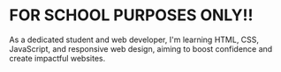 # FOR SCHOOL PURPOSES ONLY!!
As a dedicated student and web developer, I'm learning HTML, CSS, JavaScript, and responsive web design, aiming to boost confidence and create impactful websites.
